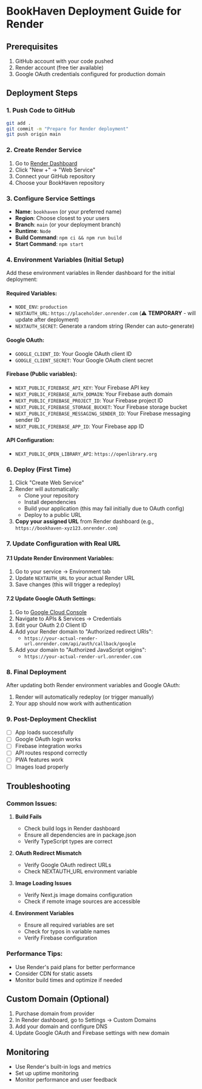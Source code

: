 # BookHaven Deployment Guide for Render

## Prerequisites

1. GitHub account with your code pushed
2. Render account (free tier available)
3. Google OAuth credentials configured for production domain

## Deployment Steps

### 1. Push Code to GitHub

```bash
git add .
git commit -m "Prepare for Render deployment"
git push origin main
```

### 2. Create Render Service

1. Go to [Render Dashboard](https://dashboard.render.com/)
2. Click "New +" → "Web Service"
3. Connect your GitHub repository
4. Choose your BookHaven repository

### 3. Configure Service Settings

- **Name**: `bookhaven` (or your preferred name)
- **Region**: Choose closest to your users
- **Branch**: `main` (or your deployment branch)
- **Runtime**: `Node`
- **Build Command**: `npm ci && npm run build`
- **Start Command**: `npm start`

### 4. Environment Variables (Initial Setup)

Add these environment variables in Render dashboard for the initial deployment:

#### Required Variables:

- `NODE_ENV`: `production`
- `NEXTAUTH_URL`: `https://placeholder.onrender.com` (⚠️ **TEMPORARY** - will update after deployment)
- `NEXTAUTH_SECRET`: Generate a random string (Render can auto-generate)

#### Google OAuth:

- `GOOGLE_CLIENT_ID`: Your Google OAuth client ID
- `GOOGLE_CLIENT_SECRET`: Your Google OAuth client secret

#### Firebase (Public variables):

- `NEXT_PUBLIC_FIREBASE_API_KEY`: Your Firebase API key
- `NEXT_PUBLIC_FIREBASE_AUTH_DOMAIN`: Your Firebase auth domain
- `NEXT_PUBLIC_FIREBASE_PROJECT_ID`: Your Firebase project ID
- `NEXT_PUBLIC_FIREBASE_STORAGE_BUCKET`: Your Firebase storage bucket
- `NEXT_PUBLIC_FIREBASE_MESSAGING_SENDER_ID`: Your Firebase messaging sender ID
- `NEXT_PUBLIC_FIREBASE_APP_ID`: Your Firebase app ID

#### API Configuration:

- `NEXT_PUBLIC_OPEN_LIBRARY_API`: `https://openlibrary.org`

### 6. Deploy (First Time)

1. Click "Create Web Service"
2. Render will automatically:
   - Clone your repository
   - Install dependencies
   - Build your application (this may fail initially due to OAuth config)
   - Deploy to a public URL
3. **Copy your assigned URL** from Render dashboard (e.g., `https://bookhaven-xyz123.onrender.com`)

### 7. Update Configuration with Real URL

#### 7.1 Update Render Environment Variables:

1. Go to your service → Environment tab
2. Update `NEXTAUTH_URL` to your actual Render URL
3. Save changes (this will trigger a redeploy)

#### 7.2 Update Google OAuth Settings:

1. Go to [Google Cloud Console](https://console.cloud.google.com/)
2. Navigate to APIs & Services → Credentials
3. Edit your OAuth 2.0 Client ID
4. Add your Render domain to "Authorized redirect URIs":
   - `https://your-actual-render-url.onrender.com/api/auth/callback/google`
5. Add your domain to "Authorized JavaScript origins":
   - `https://your-actual-render-url.onrender.com`

### 8. Final Deployment

After updating both Render environment variables and Google OAuth:

1. Render will automatically redeploy (or trigger manually)
2. Your app should now work with authentication

### 9. Post-Deployment Checklist

- [ ] App loads successfully
- [ ] Google OAuth login works
- [ ] Firebase integration works
- [ ] API routes respond correctly
- [ ] PWA features work
- [ ] Images load properly

## Troubleshooting

### Common Issues:

1. **Build Fails**

   - Check build logs in Render dashboard
   - Ensure all dependencies are in package.json
   - Verify TypeScript types are correct

2. **OAuth Redirect Mismatch**

   - Verify Google OAuth redirect URLs
   - Check NEXTAUTH_URL environment variable

3. **Image Loading Issues**

   - Verify Next.js image domains configuration
   - Check if remote image sources are accessible

4. **Environment Variables**
   - Ensure all required variables are set
   - Check for typos in variable names
   - Verify Firebase configuration

### Performance Tips:

- Use Render's paid plans for better performance
- Consider CDN for static assets
- Monitor build times and optimize if needed

## Custom Domain (Optional)

1. Purchase domain from provider
2. In Render dashboard, go to Settings → Custom Domains
3. Add your domain and configure DNS
4. Update Google OAuth and Firebase settings with new domain

## Monitoring

- Use Render's built-in logs and metrics
- Set up uptime monitoring
- Monitor performance and user feedback
